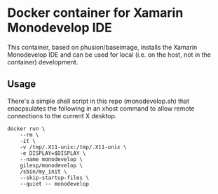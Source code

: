 # Docker container for Xamarin Monodevelop IDE

This container, based on phusion/baseimage, installs the Xamarin Monodevelop IDE and can be used for local (i.e. on the host, not in the container) development.


## Usage

There's a simple shell script in this repo (monodevelop.sh) that enacpsulates the following in an xhost command to allow remote connections to the current X desktop.

    docker run \
        --rm \
        -it \
        -v /tmp/.X11-unix:/tmp/.X11-unix \
        -e DISPLAY=$DISPLAY \
        --name monodevelop \
        gilesp/monodevelop \
        /sbin/my_init \
        --skip-startup-files \
        --quiet -- monodevelop
